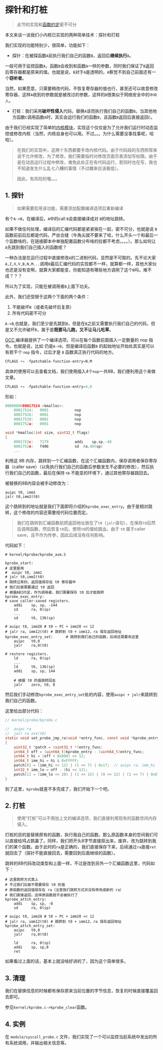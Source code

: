 # 探针和打桩

> 此节的实现和[函数约定](./函数约定(RV64).md)密不可分

本文来谈一谈我们小内核已实现的两种简单技术：探针和打桩

我们实现的功能特别少，很简单，功能如下：



- 探针：在被探函数`A`前执行我们自己的函数`B`，返回后**继续执行**`A`。

一般可用于监控函数`A`，函数`B`会收到和函数`A`一样的参数，同时我们保证了`B`返回后寄存器都是原来的值。也就是说，`B`对于`A`是透明的，`A`察觉不到自己前面还有一个**窃听者**。

当然，如果愿意，只需要稍改代码，不恢复寄存器的值也行，甚至还可以故意修改寄存器，这样`A`收到的参数就是被改过的参数，这样的`B`很类似于网络安全中的`中间人`。



- 打桩：我们采用**破坏性侵入**代码，替换`A`该而执行我们自己的函数`B`。当其他地方函数`C`调用函数`A`时，其实会运行我们的函数`B`，且函数`B`返回后直接返回`C`。

  

由于我们已经实现了简单的[内核模块](./内核模块.md)，实现这个仅仅是为了允许我们运行时动态监控或修改内核（当然，内核自身也可以用。不过。。。为什么需要没事找事呢，哈哈）。

> 在我们的实现中，这两个东西都要手改内核代码。由于代码段的东西照常来说不允许修改，为了修改，我们需要临时对修改页面页表添加写权限。由于是在动态运行过程中修改，难免此处正在有代码运行，若同时也在写，我也不知道发生什么乱七八糟的事情（不过概率应该极低）。
>
> 
>
> 因此，有风险的喔。。。





## 1. 探针

> 如果需要启用该功能，需要添加配置编译选项后重新编译

有个`A->B`，在编译后，`A`中的call `B`会直接编译成对 `B`的地址跳转。

如果不做任何处理，编译后的汇编代码都是紧紧挨在一起，密不可分，也就是说 `B` 函数前前后后都是代码，严丝合缝（牛角尖就不要来了哈，什么开头一个和最后一个函数啥的，在链接脚本中单独配置函数分布啥的拉都不考虑。。。。）。那么如何让`A`先跳到我们自己插入的函数呢？

一种办法是在运行过程中直接修改`A`的二进制代码，显然是不可取的。先不论大家`A,Z,X,V,B,N,M...`调用`B`最后汇编代码的实现都不一样，就算都一样，其他大家伙也还是没有变啊，就算大家都能变，你能知道有哪些地方调用了这个`B`吗，难不成？？？

所以为了实现，只能在被调用者`B`上面下功夫。

此外，我们还受限于这两个下面的两个条件：

1. 不能破坏`B`（或者先破坏后复原）
2. 所有代码密不可分

`A->B`,也就是，我们至少是先跳到`B`，但是在`B`之前又需要执行我们自己的代码，但是又不允许破坏`B`，属于是**既要马儿跑，又不让马儿吃草**。

[GCC ](https://gcc.gnu.org/git/?p=gcc.git;a=commit;h=417ca0117a1a9a8aaf5bc5ca530adfd68cb00399)编译器提供了一个编译选项，可以在每个函数前面插入一定数量的 nop 指令。也就是说，比如 仍是`A->B`，但是编译后函数`B` 的起始地址开始处其实是可以有若干个 `nop` 指令，过后才是 `B` 函数真正执行代码的地方。

```c
CFLAGS += -fpatchable-function-entry=N,M
```

具体的使用可以去查看文档，我们使用插入4个`nop`一共8B，我们便利用这个来做文章。

```c
CFLAGS += -fpatchable-function-entry=4,0
```

形如：

```c
0000000080017524 <kmalloc>:
    80017524:	0001            nop
    80017526:	0001            nop
    80017528:	0001            nop
    8001752a:	0001            nop

void *kmalloc(int size, uint32_t flags)
{
    8001752c:	7179            addi	sp,sp,-48
    8001752e:	f406            sd	ra,40(sp)
    ...
```

利用这 8B 内存，跳转到一个汇编函数，在这个汇编函数内，保存调用者保存寄存器（caller save）（以免执行我们自己的函数后参数发生不必要的修改），然后执行我们自己的函数，最后在保持 ra 不能变的环境下，通过其他寄存器跳回去。

被替换的8B内容会被手动修改为：

```assembly
auipc t0, imm1
jalr t0,imm2(t0)
```

这个跳转到的地址就是我们下面即将介绍的`kprobe_exec_entry`。由于是相对跳转，这个修改的内容还需要视代码位置而定。

> 我们在跳转到汇编函数前把返回地址放在了`t0`（`jalr`语句），在保存`t0`后然后调用函数，然后恢复`t0`后，使用`t0`的值给跳出。由于 `t0` 属于caller save，且不作为传参，因此后续没有任何影响。
>

代码如下：

```assembly
# kernel/kprobe/kprobe_asm.S

kprobe_start:
# 这里是用
#  auipc t0, imm1
# jalr t0,imm2(t0)
# 跳转过来的，返回值保存在 t0 寄存器中
# 我们后面需要通过 t0 返回
# 根据ABI约定，作为调用者，我们需要保存 t0 后才能跳转
kprobe_exec_entry:
# save caller-saved registers.
    addi    sp, sp, -144
    sd      ra, 0(sp)
    ...
    sd      t6, 136(sp)

# auipc t0, imm20 # t0 ← PC + imm20 << 12
# jalr ra, imm12(t0) # 跳转到 t0 + imm12，ra 保存返回地址
kprobe_exec_entry_set:		# 跳转到我们自己的函数，后续还需要改这里
    auipc   t0,0
    jalr    ra,0(t0)

# restore registers.
    ld      ra, 0(sp)
    ...
    ld      t6, 136(sp)
    addi    sp, sp, 144

    # 根据 t0 的值跳转回去
    jalr    zero, t0, 0
```

然后我们手动修改`kprobe_exec_entry_set`处的内容，使用`auipc + jalr`来跳转到我们自己的函数。

这里给出部分代码：

```c
// kernel/probe/kprobe.c

//  auipc ra
//  jalr ra xxx(t0)
static void set_probe_jmp_ra(void *entry_func, const void *kprobe_entry)
{
    uint32_t *patch = (uint32_t *)entry_func;
    int64_t off = (uint64_t)kprobe_entry - (uint64_t)entry_func;
    int64_t hi = (off + 0x800) >> 12;
    int64_t imm_hi = hi & 0xFFFFF;
    patch[0] = (imm_hi << 12) | (1 << 7) | 0x17;  // auipc ra, imm_hi
    int32_t imm_lo = off - (hi << 12);
    patch[1] = (imm_lo << 20) | (1 << 15) | (0 << 12) | (1 << 7) | 0x67;
}
```

到了这里，`kprobe`就差不多完成了，我们开始下一个吧。





## 2. 打桩

> 使用“打桩”可以不用加上文的编译选项，我们直接利用现有的函数空间内存侵入。

打桩的目的是替换原有的函数，执行我自己的函数。那么原函数本身的空间我们可以直接给鸠占鹊巢了。同样，我们把开头8字节直接抠出来，废弃，改为跳转到我们的某个函数。由于此时的`ra`是正确的，我们直接保存下来，后续通过`ra`直接`ret`就回去了（探针不能直接回去，需要回到后面继续的函数）。

跳转的8B代码改动类型和上面一样，不过是改到另外一个汇编函数这里，代码如下：

```assembly
# 这里跳转方式类上
# 不过我们后面不需要保存 t0 的值
# 原函数的返回值保存在 ra（注意我们跳转方式并没有修改成新的 ra）
# 我们直接返回，这样原函数就不会被执行了
kprobe_attch_entry:
    addi    sp, sp, -8
    sd      ra, 0(sp)

# auipc t0, imm20 # t0 ← PC + imm20 << 12
# jalr ra, imm12(t0) # 跳转到 t0 + imm12，ra 保存返回地址
kprobe_attch_entry_set:
    auipc   t0,0
    jalr    ra,0(t0)

    ld      ra, 0(sp)
    addi    sp, sp,8
    ret
```

如果看过上面的话，基本上就没啥好讲的了，因为这个简单很多。



## 3. 清理

我们在替换信息的时候都有保存原来当前位置的字节信息，恢复的时候直接覆盖回去即可。

参见`kernel/kprobe.c->kprobe_clear`函数。



## 4. 实例

在 `module/syscall_probe.c` 文件，我们实现了一个可以监控当前系统中发出的所有系统调用，并输出相关信息等。